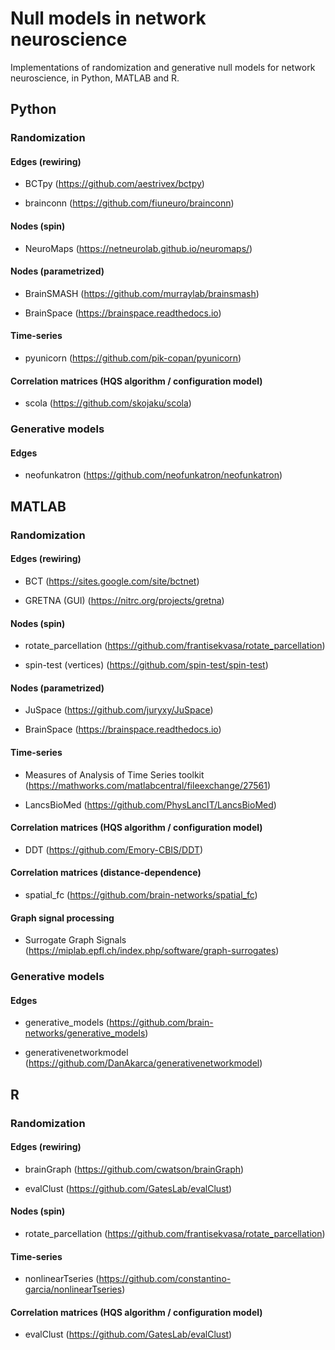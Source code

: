 # Null models in network neuroscience

Implementations of randomization and generative null models for network neuroscience, in Python, MATLAB and R.

## Python

### Randomization

#### Edges (rewiring)

* BCTpy (https://github.com/aestrivex/bctpy)

* brainconn (https://github.com/fiuneuro/brainconn)

#### Nodes (spin)

* NeuroMaps (https://netneurolab.github.io/neuromaps/)

#### Nodes (parametrized)

* BrainSMASH (https://github.com/murraylab/brainsmash)

* BrainSpace (https://brainspace.readthedocs.io)

#### Time-series

* pyunicorn (https://github.com/pik-copan/pyunicorn)

#### Correlation matrices (HQS algorithm / configuration model) 

* scola (https://github.com/skojaku/scola)

### Generative models

#### Edges

* neofunkatron (https://github.com/neofunkatron/neofunkatron)

## MATLAB

### Randomization

#### Edges (rewiring)

* BCT (https://sites.google.com/site/bctnet)

* GRETNA (GUI) (https://nitrc.org/projects/gretna)

#### Nodes (spin)

* rotate_parcellation (https://github.com/frantisekvasa/rotate_parcellation)

* spin-test (vertices) (https://github.com/spin-test/spin-test)

#### Nodes (parametrized)

* JuSpace (https://github.com/juryxy/JuSpace)

* BrainSpace (https://brainspace.readthedocs.io)

#### Time-series

* Measures of Analysis of Time Series toolkit (https://mathworks.com/matlabcentral/fileexchange/27561)

* LancsBioMed (https://github.com/PhysLancIT/LancsBioMed)

#### Correlation matrices (HQS algorithm / configuration model) 

* DDT (https://github.com/Emory-CBIS/DDT)

#### Correlation matrices (distance-dependence)

* spatial_fc (https://github.com/brain-networks/spatial_fc)

#### Graph signal processing 

* Surrogate Graph Signals (https://miplab.epfl.ch/index.php/software/graph-surrogates)

### Generative models

#### Edges

* generative_models (https://github.com/brain-networks/generative_models)

* generativenetworkmodel (https://github.com/DanAkarca/generativenetworkmodel)

## R

### Randomization

#### Edges (rewiring)

* brainGraph (https://github.com/cwatson/brainGraph)

* evalClust (https://github.com/GatesLab/evalClust)

#### Nodes (spin)

* rotate_parcellation (https://github.com/frantisekvasa/rotate_parcellation)

#### Time-series

* nonlinearTseries (https://github.com/constantino-garcia/nonlinearTseries)

#### Correlation matrices (HQS algorithm / configuration model) 

* evalClust (https://github.com/GatesLab/evalClust)
